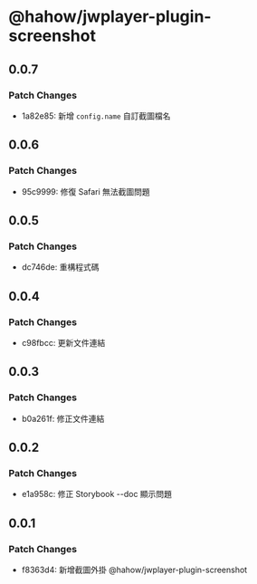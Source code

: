 # @hahow/jwplayer-plugin-screenshot

## 0.0.7

### Patch Changes

- 1a82e85: 新增 `config.name` 自訂截圖檔名

## 0.0.6

### Patch Changes

- 95c9999: 修復 Safari 無法截圖問題

## 0.0.5

### Patch Changes

- dc746de: 重構程式碼

## 0.0.4

### Patch Changes

- c98fbcc: 更新文件連結

## 0.0.3

### Patch Changes

- b0a261f: 修正文件連結

## 0.0.2

### Patch Changes

- e1a958c: 修正 Storybook --doc 顯示問題

## 0.0.1

### Patch Changes

- f8363d4: 新增截圖外掛 @hahow/jwplayer-plugin-screenshot
